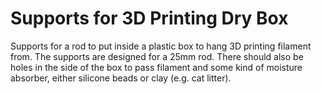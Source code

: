# Supports for 3D Printing Dry Box
Supports for a rod to put inside a plastic box to hang 3D printing filament from.
The supports are designed for a 25mm rod.
There should also be holes in the side of the box to pass filament 
and some kind of moisture absorber,
either silicone beads or clay (e.g. cat litter).

